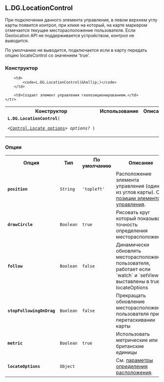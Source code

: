 ## L.DG.LocationControl

При подключении данного элемента управления, в левом верхнем углу карты появится контрол, при клике на который, на карте маркером отмечается текущее месторасположение пользователя. Если Geolocation API не поддерживается устройством, контрол не выводится.

По умолчанию не выводится, подключается если в карту передать опцию locateControl со значением 'true'.

### Конструктор

<table>
    <tr>
        <th>Конструктор</th>
        <th>Использование</th>
        <th>Описание</th>
    </tr>
    <tr>
        <td><code><b>L.DG.LocationControl</b>(
            <nobr>&lt;<a href="#control-locate-options">Control.Locate options</a>&gt; <i>options?</i> )</nobr>
        </code></td>

        <td>
            <code>L.DG.LocationControl(&hellip;)</code>
        </td>

        <td>Создает элемент управления геопозиционированием.</td>
    </tr>
</table>

### Опции

<table>
    <tr>
        <th>Опция</th>
        <th>Тип</th>
        <th>По умолчанию</th>
        <th>Описание</th>
    </tr>
    <tr>
        <td><code><b>position</b></code></td>
        <td><code>String</code></td>
        <td><code><span class="string">'topleft'</span></td>
        <td>Расположение элемента управления (один из углов карты). См. <a href="#control-positions">позиции элементов управления</a>.</td>
    </tr>
    <tr>
        <td><code><b>drawCircle</b></code></td>
        <td><code>Boolean</code></td>
        <td><code><span class="string">true</span></td>
        <td>Рисовать круг который показывает точность определения месторасположения</td>
    </tr>
    <tr>
        <td><code><b>follow</b></code></td>
        <td><code>Boolean</code></td>
        <td><code><span class="string">false</span></td>
        <td>Динамически обновлять месторасположения пользователя, работает если `watch` и `setView` выставлены в true в locateOptions</td>
    </tr>
    <tr>
        <td><code><b>stopFollowingOnDrag</b></code></td>
        <td><code>Boolean</code></td>
        <td><code><span class="string">false</span></td>
        <td>Прекращать обновление месторасположения пользователя при перетаскивании карты</td>
    </tr>
    <tr>
        <td><code><b>metric</b></code></td>
        <td><code>Boolean</code></td>
        <td><code><span class="string">true</span></td>
        <td>Использовать метрические или британские единицы</td>
    </tr>
    <tr>
        <td><code><b>locateOptions</b></code></td>
        <td><code>Object</code></td>
        <td><code><span class="string"></span></td>
        <td>См. <a href="#map-locate-options">параметры определения расположения</a>.</td>
    </tr>
</table>
